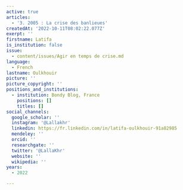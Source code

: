 ```yaml
---
active: true
articles:
  - '3. 2005 : La crise des banlieues'
createdAt: '2022-10-11T08:02:22.077Z'
exerpt: ''
firstname: Latifa
is_institution: false
issue:
  - content/issues/Agir en temps de crise.md
language:
  - French
lastname: Oulkhouir
picture: ''
picture_copyright: ''
positions_and_institutions:
  - institution: Bondy Blog, France
    positions: []
    titles: []
social_channels:
  google_scholar: ''
  instagram: '@Lallakhr'
  linkedin: https://fr.linkedin.com/in/latifa-oulkhouir-91a82985
  mendeley: ''
  orcid: ''
  researchgate: ''
  twitter: '@LallaKhr'
  website: ''
  wikipedia: ''
years:
  - 2022

---
```

